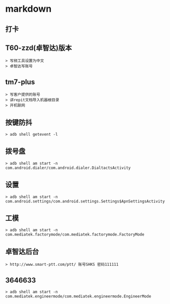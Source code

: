 # markdown

## 打卡

## T60-zzd(卓智达)版本
    > 写频工具设置为中文
    > 卓智达写账号

## tm7-plus

    > 写客户提供的账号
    > 讲repit文档导入机器根目录
    > 开机联网

## 按键防抖
    > adb shell getevent -l

## 拨号盘
    > adb shell am start -n com.android.dialer/com.android.dialer.DialtactsActivity

## 设置
    > adb shell am start -n com.android.settings/com.android.settings.Settings$ApnSettingsActivity

## 工模
    > adb shell am start -n com.mediatek.factorymode/com.mediatek.factorymode.FactoryMode

## 卓智达后台
    > http://www.smart-ptt.com/ptt/ 账号SHKS 密码111111

## 3646633
    > adb shell am start -n com.mediatek.engineermode/com.mediatek.engineermode.EngineerMode
